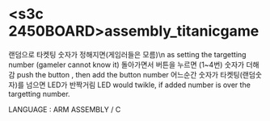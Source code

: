# <s3c 2450BOARD>assembly_titanicgame
랜덤으로 타켓팅 숫자가 정해지면(게임러들은 모름)\n
as setting the targetting number (gameler cannot know it)
돌아가면서 버튼을 누르면 (1~4번) 숫자가 더해감
push the button , then add the button number
어느순간 숫자가 타켓팅(랜덤숫자)를 넘으면 LED가 반짝거림
LED would twikle, if added number is over the targetting number.

LANGUAGE : ARM ASSEMBLY / C

